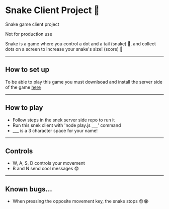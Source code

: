 # Snake Client Project 🐍

Snake game client project

Not for production use

Snake is a game where you control a dot and a tail (snake) 🐍, and collect dots on a screen to increase your snake's size! (score) 🌟

---
## How to set up

To be able to play this game you must downlsoad and install the server side of the game [here](https://github.com/taniarascia/snek)
___
## How to play

- Follow steps in the snek server side repo to run it
- Run this snek client with 'node play.js ___' command
- ___ is a 3 character space for your name!
___
## Controls
- W, A, S, D controls your movement
- B and N send cool messages 😎
___ 
## Known bugs...
- When pressing the opposite movement key, the snake stops 😓😭